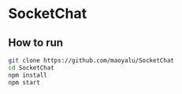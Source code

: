 # SocketChat

## How to run
```bash
git clone https://github.com/maoyalu/SocketChat
cd SocketChat
npm install
npm start
```